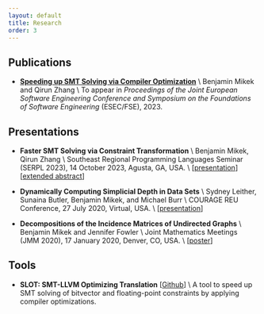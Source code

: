 ```yaml
---
layout: default
title: Research
order: 3
---
```


## Publications
+ **[Speeding up SMT Solving via Compiler Optimization](\resources\FSE_SLOT.pdf)** \\
Benjamin Mikek and Qirun Zhang \\
To appear in *Proceedings of the Joint European Software Engineering Conference and Symposium on the Foundations of Software Engineering* (ESEC/FSE), 2023.

## Presentations
+ **Faster SMT Solving via Constraint Transformation** \\
Benjamin Mikek, Qirun Zhang \\
Southeast Regional Programming Languages Seminar (SERPL 2023), 14 October 2023, Agusta, GA, USA. \\
[[presentation](\resources\SERPL_presentation.pdf)][[extended abstract](\resources\SERPL_abstract.pdf)]

+ **Dynamically Computing Simplicial Depth in Data Sets** \\
Sydney Leither, Sunaina Butler, Benjamin Mikek, and Michael Burr \\
COURAGE REU Conference, 27 July 2020, Virtual, USA.  \\
[[presentation](\resources\depth.pdf)]

+ **Decompositions of the Incidence Matrices of Undirected Graphs** \\
Benjamin Mikek and Jennifer Fowler \\
Joint Mathematics Meetings (JMM 2020), 17 January 2020, Denver, CO, USA. \\
[[poster](\resources\JMM_Poster.pdf)]

## Tools
+ **SLOT: SMT-LLVM Optimizing Translation** \[[Github](https://github.com/mikekben/SLOT)] \\
A tool to speed up SMT solving of bitvector and floating-point constraints by applying compiler optimizations.
